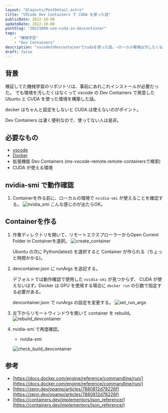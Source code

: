 ```yaml
---
layout: "@layouts/PostDetail.astro"
title: "VSCode Dev Containers で CUDA を使った話"
publicDate: 2022-10-08
updateDate: 2022-10-08
postSlug: "20221008-use-cuda-in-devcontainer"
tags: 
    - "機械学習"
    - "Dev Containers"
description: "vscodeのdevcontainerでcudaを使った話。~ローカル環境は汚したくない~"
draft: false
---
```


## 背景

検証してた機械学習のリポジトリは、事前にあれこれインストールが必要だった。
でも環境を汚したくはなくって vscode の Dev Containers で用意した Ubuntu と CUDA を使った環境を構築した話。

docker はちゃんと設定をしないと CUDA は使えないのがポイント。

Dev Containers は凄く便利なので、使ってない人は是非。

## 必要なもの

- [vscode](https://azure.microsoft.com/ja-jp/products/visual-studio-code/)
- [Docker](https://www.docker.com/)
- 拡張機能 Dev Containers (ms-vscode-remote.remote-containersで検索)
- CUDA が使える環境

## nvidia-smi で動作確認

1. Containerを作る前に、ローカルの環境で `nvidia-smi` が使えることを確認する。
    ![nvidia_smi](https://storage.googleapis.com/marogosteen-pages-storage/2022/win_nvidiasmi.png)
    こんな感じのが出たらOK。

## Containerを作る

1. 作業ディレクトリを開いて、リモートエクスプローラーからOpen Current Folder in Containerを選択。
    ![create_container](https://storage.googleapis.com/marogosteen-pages-storage/2022/create_container.png)

    Ubuntu の次に Python(latest) を選択すると Container が作られる（ちょっと時間かかる)。

2. devcontainer.json に runArgs を追記する。

    デフォルトでは動作確認で使用した `nvidia-smi` が見つからず、 CUDA が使えないはず。Docker は GPU を使用する場合に `docker run` の引数で指定する必要がある。

    devcontainer.json で runArgs の設定を変更する。
    ![set_run_args](https://storage.googleapis.com/marogosteen-pages-storage/2022/runargs.png)


3. 左下からリモートウィンドウを開いて container を rebuild。
    ![rebuild_devcontainer](https://storage.googleapis.com/marogosteen-pages-storage/2022/rebuild.png)

4. nvidia-smi で再度確認。
    - nvidia-smi

    ![check_build_devcontainer](https://storage.googleapis.com/marogosteen-pages-storage/2022/check_build_devcontainer.png)


## 参考
- [https://docs.docker.com/engine/reference/commandline/run/](https://docs.docker.com/engine/reference/commandline/run/)
- [https://zenn.dev/opamp/articles/7880812d78226f](https://zenn.dev/opamp/articles/7880812d78226f)
- [https://containers.dev/implementors/json_reference/](https://containers.dev/implementors/json_reference/)